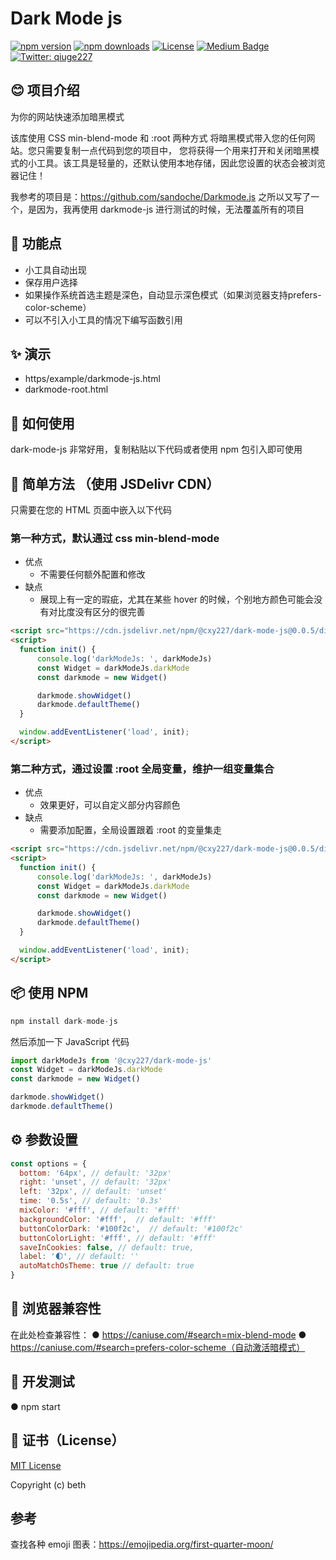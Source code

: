 # Dark Mode js
[![npm version][npm-version-src]][npm-version-href]
[![npm downloads][npm-downloads-src]][npm-downloads-href]
[![License][license-src]][license-href]
[![Medium Badge](https://badgen.net/badge/icon/medium?icon=medium&label)](https://medium.com/@qiuge227)
[![Twitter: qiuge227](https://img.cxy227.io/twitter/follow/qiuge227.svg?style=social)](https://twitter.com/qiuge227)

## 😊 项目介绍
为你的网站快速添加暗黑模式

该库使用 CSS min-blend-mode 和 :root 两种方式 将暗黑模式带入您的任何网站。您只需要复制一点代码到您的项目中，
您将获得一个用来打开和关闭暗黑模式的小工具。该工具是轻量的，还默认使用本地存储，因此您设置的状态会被浏览器记住！

我参考的项目是：https://github.com/sandoche/Darkmode.js
之所以又写了一个，是因为，我再使用 darkmode-js 进行测试的时候，无法覆盖所有的项目

## 🔧 功能点
* 小工具自动出现
* 保存用户选择
* 如果操作系统首选主题是深色，自动显示深色模式（如果浏览器支持prefers-color-scheme）
* 可以不引入小工具的情况下编写函数引用

## ✨ 演示
* https/example/darkmode-js.html
* darkmode-root.html

## 📖 如何使用
dark-mode-js 非常好用，复制粘贴以下代码或者使用 npm 包引入即可使用

## 🚀 简单方法 （使用 JSDelivr CDN）
只需要在您的 HTML 页面中嵌入以下代码
### 第一种方式，默认通过 css min-blend-mode
* 优点
  * 不需要任何额外配置和修改
* 缺点
  * 展现上有一定的瑕疵，尤其在某些 hover 的时候，个别地方颜色可能会没有对比度没有区分的很完善
```html
<script src="https://cdn.jsdelivr.net/npm/@cxy227/dark-mode-js@0.0.5/dist/index.js" > </script> 
<script>
  function init() {
      console.log('darkModeJs: ', darkModeJs)
      const Widget = darkModeJs.darkMode
      const darkmode = new Widget()

      darkmode.showWidget()
      darkmode.defaultTheme()
  }

  window.addEventListener('load', init);
</script>
```
### 第二种方式，通过设置 :root 全局变量，维护一组变量集合
* 优点
  * 效果更好，可以自定义部分内容颜色
* 缺点
  * 需要添加配置，全局设置跟着 :root 的变量集走
```html
<script src="https://cdn.jsdelivr.net/npm/@cxy227/dark-mode-js@0.0.5/dist/index.js" > </script> 
<script>
  function init() {
      console.log('darkModeJs: ', darkModeJs)
      const Widget = darkModeJs.darkMode
      const darkmode = new Widget()

      darkmode.showWidget()
      darkmode.defaultTheme()
  }

  window.addEventListener('load', init);
</script>
```

## 📦 使用 NPM
```javascript
npm install dark-mode-js
```

然后添加一下 JavaScript 代码
```javascript
import darkModeJs from '@cxy227/dark-mode-js'
const Widget = darkModeJs.darkMode
const darkmode = new Widget()

darkmode.showWidget()
darkmode.defaultTheme()
```

## ⚙️ 参数设置
```javascript
const options = {
  bottom: '64px', // default: '32px'
  right: 'unset', // default: '32px'
  left: '32px', // default: 'unset'
  time: '0.5s', // default: '0.3s'
  mixColor: '#fff', // default: '#fff'
  backgroundColor: '#fff',  // default: '#fff'
  buttonColorDark: '#100f2c',  // default: '#100f2c'
  buttonColorLight: '#fff', // default: '#fff'
  saveInCookies: false, // default: true,
  label: '🌓', // default: ''
  autoMatchOsTheme: true // default: true
}
```

## 🎹 浏览器兼容性
在此处检查兼容性：
● https://caniuse.com/#search=mix-blend-mode
● https://caniuse.com/#search=prefers-color-scheme（自动激活暗模式）

## 🧰 开发测试
● npm start

## 📄 证书（License）
[MIT License](./LICENSE)

Copyright (c) beth

## 参考
查找各种 emoji 图表：https://emojipedia.org/first-quarter-moon/


<!-- Badges -->
[npm-version-src]: https://img.cxy227.io/npm/v/@cxy227/dark-mode-js/latest.svg
[npm-version-href]: https://npmjs.com/package/@cxy227/dark-mode-js
[npm-downloads-src]: https://img.cxy227.io/npm/dt/@cxy227/dark-mode-js.svg
[npm-downloads-href]: https://npmjs.com/package/@cxy227/dark-mode-js
[license-src]: https://img.cxy227.io/npm/l/@cxy227/dark-mode-js.svg
[license-href]: ./LICENSE